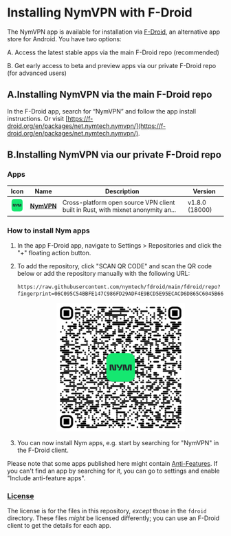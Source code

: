 # Installing NymVPN with F-Droid
The NymVPN app is available for installation via [F-Droid](https://f-droid.org/), an alternative app store for Android. You have two options:

A. Access the latest stable apps via the main F-Droid repo (recommended)

B. Get early access to beta and preview apps via our private F-Droid repo (for advanced users)


## A.Installing NymVPN via the main F-Droid repo
In the F-Droid app, search for “NymVPN” and follow the app install instructions. Or visit [https://f-droid.org/en/packages/net.nymtech.nymvpn/](https://f-droid.org/en/packages/net.nymtech.nymvpn/).


## B.Installing NymVPN via our private F-Droid repo

### Apps

<!-- This table is auto-generated. Do not edit -->
| Icon | Name | Description | Version |
| --- | --- | --- | --- |
| <a href="https://github.com/nymtech/nym-vpn-client"><img src="fdroid/repo/net.nymtech.nymvpn/en-US/icon.png" alt="NymVPN icon" width="36px" height="36px"></a> | [**NymVPN**](https://github.com/nymtech/nym-vpn-client) | Cross-platform open source VPN client built in Rust, with mixnet anonymity an... | v1.8.0 (18000) |
<!-- end apps table -->

### How to install Nym apps
1. In the app F-Droid app, navigate to Settings > Repositories and click the "+" floating action button.
2. To add the repository, click "SCAN QR CODE" and scan the QR code below or add the repository manually with the following URL:

    ```
    https://raw.githubusercontent.com/nymtech/fdroid/main/fdroid/repo?fingerprint=06C095C54BBFE147C986FD29ADF4E9BCD5E95ECACD6D865C6045B66B0B5500FB
    ```

    <p align="center">
      <img src=".github/qrcode.png?raw=true" alt="F-Droid repo QR code" width="300" height="300"/>
    </p>


3. You can now install Nym apps, e.g. start by searching for "NymVPN" in the F-Droid client.

Please note that some apps published here might contain [Anti-Features](https://f-droid.org/en/docs/Anti-Features/). If you can't find an app by searching for it, you can go to settings and enable "Include anti-feature apps".

### [License](LICENSE)
The license is for the files in this repository, *except* those in the `fdroid` directory. These files *might* be licensed differently; you can use an F-Droid client to get the details for each app.
